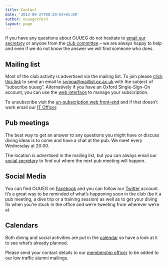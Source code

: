 ```yaml
---
title: Contact
date: '2013-09-27T00:39:54+01:00'
author: ouuegoxford
layout: page
---
```


If you have any questions about OUUEG do not hesitate to [email our secretary](mailto:ouueg.secretary.com) or anyone from the [club committee](https://ouueg.com/about/committee/) – we are always happy to help and even if we do not know the answer we will find someone who does.

## Mailing list

Most of the club activity is advertised via the mailing list. To join please [click this link](mailto:sympa@maillist.ox.ac.uk?subject=subscribe%20ouueg) to send an email to sympa@maillist.ox.ac.uk with the subject of “subscribe ouueg”. Alternatively if you have an Oxford Single-Sign-On account, you can use the [web interface](https://web.maillist.ox.ac.uk/ox/subscribe/ouueg) to manage your subscription.

To unsubscribe visit the [un-subscription web front-end](https://web.maillist.ox.ac.uk/ox/sigrequest/ouueg) and if that doesn’t work email our [IT Officer](mailto:ouueg.website@gmail.com).

## Pub meetings

The best way to get an answer to any questions you might have or discuss diving ideas is to come and have a chat at the pub. We meet every Wednesday at 20:00.

The location is advertised in the mailing list, but you can always email our [social secretary](mailto:ouueg.social@gmail.com "Mail our social secretary.") to find out where the next pub meeting will happen.

## Social Media

You can find OUUEG on [Facebook](https://www.facebook.com/groups/ouueg/ "OUUEG on Facebook") and you can follow our [Twitter](https://twitter.com/OUUEG) account. It’s a great way to be reminded of what’s happening soon in the club (be it a pub meeting, a dive trip or a training session) as well as to get your diving fix when you’re stuck in the office and we’re tweeting from wherever we’re at.

## Calendars

Both diving and social activities are put in the [calendar](http://ouueg.com/calendar/ "Calendar") so have a look at it to see what’s already planned.

Please send your contact details to our [membership officer](mailto:ouueg.membership@gmail.com) to be added to our low traffic alumni mailings.
